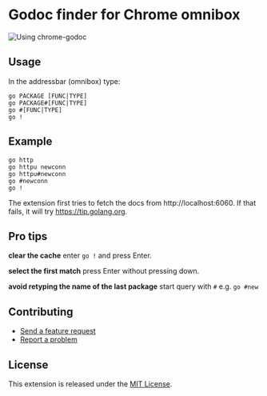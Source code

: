 # Godoc finder for Chrome omnibox

![Using chrome-godoc](http://g.recordit.co/GajNOXsMnO.gif)

## Usage

In the addressbar (omnibox) type:

    go PACKAGE [FUNC|TYPE]
    go PACKAGE#[FUNC|TYPE]
    go #[FUNC|TYPE]
    go !

## Example

    go http
    go httpu newconn
    go httpu#newconn
    go #newconn
    go !

The extension first tries to fetch the docs from http://localhost:6060. If that fails, it will try https://tip.golang.org.

## Pro tips

**clear the cache** enter `go !` and press Enter.

**select the first match** press Enter without pressing down.

**avoid retyping the name of the last package** start query with `#` e.g. `go #new`

## Contributing

- [Send a feature request](https://github.com/siadat/chrome-godoc/issues/new)
- [Report a problem](https://github.com/siadat/chrome-godoc/issues/new)

## License

This extension is released under the [MIT License](http://www.opensource.org/licenses/MIT).
